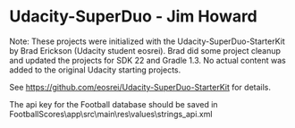 # Udacity-SuperDuo - Jim Howard

Note: These projects were initialized with the Udacity-SuperDuo-StarterKit by Brad Erickson (Udacity student eosrei). Brad did some project  cleanup and updated the projects for SDK 22 and Gradle 1.3.  No actual content was added to the original Udacity starting projects.

See https://github.com/eosrei/Udacity-SuperDuo-StarterKit for details.

The api key for the Football database should be saved in 
FootballScores\app\src\main\res\values\strings_api.xml
